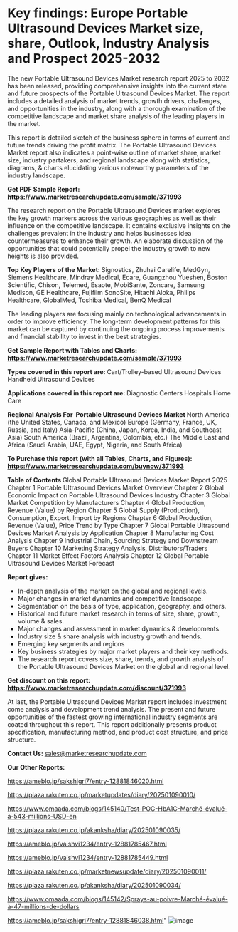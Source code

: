 # Key findings: Europe Portable Ultrasound Devices Market size, share, Outlook, Industry Analysis and Prospect 2025-2032

The new Portable Ultrasound Devices Market research report 2025 to 2032 has been released, providing comprehensive insights into the current state and future prospects of the Portable Ultrasound Devices Market. The report includes a detailed analysis of market trends, growth drivers, challenges, and opportunities in the industry, along with a thorough examination of the competitive landscape and market share analysis of the leading players in the market.

This report is detailed sketch of the business sphere in terms of current and future trends driving the profit matrix. The Portable Ultrasound Devices Market report also indicates a point-wise outline of market share, market size, industry partakers, and regional landscape along with statistics, diagrams, &amp; charts elucidating various noteworthy parameters of the industry landscape.

<strong><b>Get PDF Sample Report: <a href=https://www.marketresearchupdate.com/sample/371993>https://www.marketresearchupdate.com/sample/371993</a></b></strong>

The research report on the Portable Ultrasound Devices market explores the key growth markers across the various geographies as well as their influence on the competitive landscape. It contains exclusive insights on the challenges prevalent in the industry and helps businesses idea countermeasures to enhance their growth. An elaborate discussion of the opportunities that could potentially propel the industry growth to new heights is also provided.

<strong><b>Top Key Players of the Market:
</b></strong>Signostics, Zhuhai Carelife, MedGyn, Siemens Healthcare, Mindray Medical, Ecare, Guangzhou Yueshen, Boston Scientific, Chison, Telemed, Esaote, MobiSante, Zoncare, Samsung Medison, GE Healthcare, Fujifilm SonoSite, Hitachi Aloka, Philips Healthcare, GlobalMed, Toshiba Medical, BenQ Medical<strong><b>
</b></strong>

The leading players are focusing mainly on technological advancements in order to improve efficiency. The long-term development patterns for this market can be captured by continuing the ongoing process improvements and financial stability to invest in the best strategies.

<strong><b>Get Sample Report with Tables and Charts: <a href=https://www.marketresearchupdate.com/sample/371993>https://www.marketresearchupdate.com/sample/371993</a></b></strong>

<strong><b>Types covered in this report are:
</b></strong>Cart/Trolley-based Ultrasound Devices
Handheld Ultrasound Devices<strong><b>
</b></strong>

<strong><b>Applications covered in this report are:
</b></strong>Diagnostic Centers
Hospitals
Home Care<strong><b>
</b></strong>

<strong><b>Regional Analysis For  Portable Ultrasound Devices Market</b></strong><strong><b>
</b></strong>North America (the United States, Canada, and Mexico)
Europe (Germany, France, UK, Russia, and Italy)
Asia-Pacific (China, Japan, Korea, India, and Southeast Asia)
South America (Brazil, Argentina, Colombia, etc.)
The Middle East and Africa (Saudi Arabia, UAE, Egypt, Nigeria, and South Africa)

<strong><b>To Purchase this report (with all Tables, Charts, and Figures): <a href=https://www.marketresearchupdate.com/buynow/371993>https://www.marketresearchupdate.com/buynow/371993</a></b></strong>

<strong><b>Table of Contents</b></strong><strong><b>
</b></strong>Global Portable Ultrasound Devices Market Report 2025
Chapter 1 Portable Ultrasound Devices Market Overview
Chapter 2 Global Economic Impact on Portable Ultrasound Devices Industry
Chapter 3 Global Market Competition by Manufacturers
Chapter 4 Global Production, Revenue (Value) by Region
Chapter 5 Global Supply (Production), Consumption, Export, Import by Regions
Chapter 6 Global Production, Revenue (Value), Price Trend by Type
Chapter 7 Global Portable Ultrasound Devices Market Analysis by Application
Chapter 8 Manufacturing Cost Analysis
Chapter 9 Industrial Chain, Sourcing Strategy and Downstream Buyers
Chapter 10 Marketing Strategy Analysis, Distributors/Traders
Chapter 11 Market Effect Factors Analysis
Chapter 12 Global Portable Ultrasound Devices Market Forecast

<strong><b>Report gives:</b></strong>

- In-depth analysis of the market on the global and regional levels.
- Major changes in market dynamics and competitive landscape.
- Segmentation on the basis of type, application, geography, and others.
- Historical and future market research in terms of size, share, growth, volume &amp; sales.
- Major changes and assessment in market dynamics &amp; developments.
- Industry size &amp; share analysis with industry growth and trends.
- Emerging key segments and regions
- Key business strategies by major market players and their key methods.
- The research report covers size, share, trends, and growth analysis of the Portable Ultrasound Devices Market on the global and regional level.

<strong><b>Get discount on this report: <a href=https://www.marketresearchupdate.com/discount/371993>https://www.marketresearchupdate.com/discount/371993</a></b></strong>

At last, the Portable Ultrasound Devices Market report includes investment come analysis and development trend analysis. The present and future opportunities of the fastest growing international industry segments are coated throughout this report. This report additionally presents product specification, manufacturing method, and product cost structure, and price structure.

<strong><b>Contact Us:
</b></strong>sales@marketresearchupdate.com

<strong>Our Other Reports:</strong>

<a href=https://ameblo.jp/sakshigri7/entry-12881846020.html>https://ameblo.jp/sakshigri7/entry-12881846020.html</a>

<a href=https://plaza.rakuten.co.jp/marketupdates/diary/202501090010/>https://plaza.rakuten.co.jp/marketupdates/diary/202501090010/</a>

<a href=https://www.omaada.com/blogs/145140/Test-POC-HbA1C-Marché-évalué-à-543-millions-USD-en>https://www.omaada.com/blogs/145140/Test-POC-HbA1C-Marché-évalué-à-543-millions-USD-en</a>

<a href=https://plaza.rakuten.co.jp/akanksha/diary/202501090035/>https://plaza.rakuten.co.jp/akanksha/diary/202501090035/</a>

<a href=https://ameblo.jp/vaishvi1234/entry-12881785467.html>https://ameblo.jp/vaishvi1234/entry-12881785467.html</a>

<a href=https://ameblo.jp/vaishvi1234/entry-12881785449.html>https://ameblo.jp/vaishvi1234/entry-12881785449.html</a>

<a href=https://plaza.rakuten.co.jp/marketnewsupdate/diary/202501090011/>https://plaza.rakuten.co.jp/marketnewsupdate/diary/202501090011/</a>

<a href=https://plaza.rakuten.co.jp/akanksha/diary/202501090034/>https://plaza.rakuten.co.jp/akanksha/diary/202501090034/</a>

<a href=https://www.omaada.com/blogs/145142/Sprays-au-poivre-Marché-évalué-à-47-millions-de-dollars>https://www.omaada.com/blogs/145142/Sprays-au-poivre-Marché-évalué-à-47-millions-de-dollars</a>

<a href=https://ameblo.jp/sakshigri7/entry-12881846038.html>https://ameblo.jp/sakshigri7/entry-12881846038.html</a>"
![image](https://github.com/user-attachments/assets/d7502004-a76b-4e45-843a-89c5da153869)

